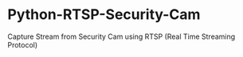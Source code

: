 # Python-RTSP-Security-Cam
Capture Stream from Security Cam using RTSP (Real Time Streaming Protocol)
